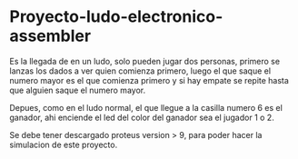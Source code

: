 # Proyecto-ludo-electronico-assembler

Es la llegada de en un ludo, solo pueden jugar dos personas, primero se lanzas los dados a ver quien comienza primero, luego el que saque el numero mayor es el que comienza primero y si hay empate se repite hasta que alguien saque el numero mayor.

Depues, como en el ludo normal, el que llegue a la casilla numero 6 es el ganador, ahi enciende el led del color del ganador sea el jugador 1 o 2.

Se debe tener descargado proteus version > 9, para poder hacer la simulacion de este proyecto.
